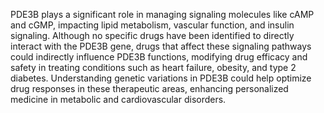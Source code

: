 PDE3B plays a significant role in managing signaling molecules like cAMP and cGMP, impacting lipid metabolism, vascular function, and insulin signaling. Although no specific drugs have been identified to directly interact with the PDE3B gene, drugs that affect these signaling pathways could indirectly influence PDE3B functions, modifying drug efficacy and safety in treating conditions such as heart failure, obesity, and type 2 diabetes. Understanding genetic variations in PDE3B could help optimize drug responses in these therapeutic areas, enhancing personalized medicine in metabolic and cardiovascular disorders.